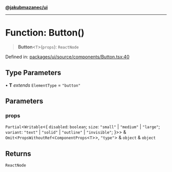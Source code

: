 [**@jakubmazanec/ui**](../README.md)

---

# Function: Button()

> **Button**\<`T`\>(`props`): `ReactNode`

Defined in:
[packages/ui/source/components/Button.tsx:40](https://github.com/jakubmazanec/tools/blob/adfe44f908094c1d1cdf19837842b33066bbd9d7/packages/ui/source/components/Button.tsx#L40)

## Type Parameters

• **T** _extends_ `ElementType` = `"button"`

## Parameters

### props

`Partial`\<`Writable`\<\{ `disabled`: `boolean`; `size`: `"small"` \| `"medium"` \| `"large"`;
`variant`: `"text"` \| `"solid"` \| `"outline"` \| `"invisible"`; \}\>\> &
`Omit`\<`PropsWithoutRef`\<`ComponentProps`\<`T`\>\>, `"type"`\> & `object` & `object`

## Returns

`ReactNode`
